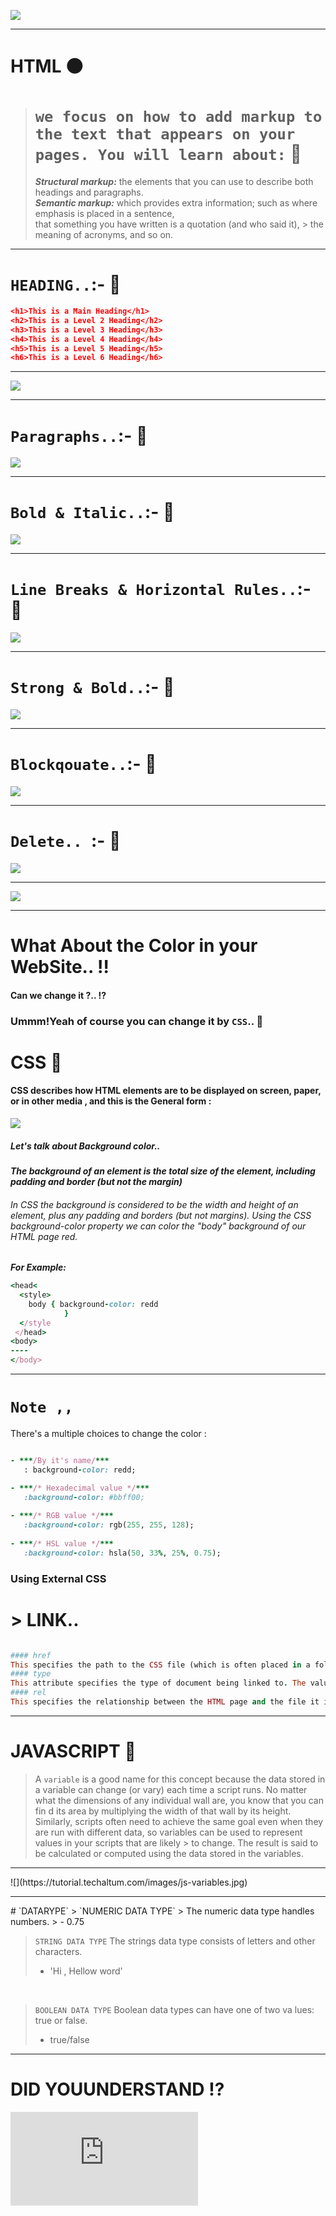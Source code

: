 ![](https://upload.wikimedia.org/wikipedia/commons/c/c7/Loading_2.gif)

<hr>

# HTML :black_circle:


> # `we focus on how to add markup to the text that appears on your pages. You will learn about:` :small_red_triangle:
>
> ***Structural markup:*** the elements that you can use to describe both headings and paragraphs.<br>
> ***Semantic markup:*** which provides extra information; such as where emphasis is placed in a sentence, <br> that something you have written is a quotation (and who said it), > the meaning of acronyms, and so on.

<hr>


# `HEADING..`:- :small_red_triangle:

```json
<h1>This is a Main Heading</h1>
<h2>This is a Level 2 Heading</h2>
<h3>This is a Level 3 Heading</h3>
<h4>This is a Level 4 Heading</h4>
<h5>This is a Level 5 Heading</h5>
<h6>This is a Level 6 Heading</h6>
```

<hr>

![](https://codescracker.com/html/images/html_heading_tags.jpg)

<hr>

# `Paragraphs..`:- :small_red_triangle:

![](https://i.ytimg.com/vi/3_5cFP5OSDA/maxresdefault.jpg)

<hr>

# `Bold & Italic..`:- :small_red_triangle:

![](https://developersdesire.files.wordpress.com/2014/09/biu-page-0.jpg?w=593)

<hr>

# `Line Breaks & Horizontal Rules..`:- :small_red_triangle:

![](https://www.codingtag.com/bloguploads/1562477779.png)

<hr>

# `Strong & Bold..`:- :small_red_triangle:

![](https://www.samskritisolutions.com/blog/wp-content/uploads/2012/06/Bold-Vs-Strong-SEO.jpg)

<hr>

# `Blockqouate..`:- :small_red_triangle:


![](https://www.android-examples.com/wp-content/uploads/2016/03/blockquote-tag.png)

<hr>

# `Delete.. `:- :small_red_triangle:

![](https://static.javatpoint.com/htmlpages/images/html-del-tag2.png)

<hr>

![](https://flaviocopes.com/html-text-tags/various.png)

<hr>

# What About the Color in your WebSite.. :bangbang:


#### Can we change it ?.. :interrobang:

### Ummm!Yeah of course you can change it by `CSS`.. :small_red_triangle:

# CSS  :large_blue_circle:

#### CSS describes how HTML elements are to be displayed on screen, paper, or in other media , and this is the General form :

![](https://miro.medium.com/max/5040/1*naFDyXh9iGtmvNRhhFY-og.png)

##### Let's talk about Background color..
***The background of an element is the total size of the element, including padding and border (but not the margin)***

###### In CSS the background is considered to be the width and height of an element, plus any padding and borders (but not margins). Using the CSS background-color property we can color the "body" background of our HTML page red.

***For Example:***
```ruby
<head<
  <style>
    body { background-color: redd
            }
  </style
 </head>
<body>
----
</body>
```

<hr>

# `Note ,,`
There's a multiple choices to change the color :
```ruby

- ***/By it's name/***
   : background-color: redd;

- ***/* Hexadecimal value */***
   :background-color: #bbff00;
   
- ***/* RGB value */***
   :background-color: rgb(255, 255, 128); 
   
- ***/* HSL value */***
   :background-color: hsla(50, 33%, 25%, 0.75);
```

### Using External CSS 
# > LINK..
```ruby

#### href
This specifies the path to the CSS file (which is often placed in a folder called css or styles).
#### type
This attribute specifies the type of document being linked to. The value should be text/css.
#### rel
This specifies the relationship between the HTML page and the file it is linked to. The value should be stylesheet
```

<hr>

# JAVASCRIPT :red_circle:

> A `variable` is a good name for this concept because the data stored in a variable can change (or vary) each time a script runs.
> No matter what the dimensions of any individual wall are, you know that you can fin d its area by multiplying the width of that wall by its height.
> Similarly, scripts often need to achieve the same goal even when they are run with different data, so variables can be used to represent values in your scripts that are likely > to change. The result is said to be calculated or computed using the data stored in the variables.

<hr>
![](https://tutorial.techaltum.com/images/js-variables.jpg)

<hr>
# `DATARYPE`
> `NUMERIC DATA TYPE`
> The numeric data type handles numbers.
> - 0.75

<br>

> `STRING DATA TYPE`
> The strings data type consists of letters and other characters.
> - 'Hi , Hellow word'
<br>

> `BOOLEAN DATA TYPE`
> Boolean data types can have one of two va lues: true or false.
> - true/false
<hr>



# DID YOUUNDERSTAND :interrobang:


![](https://kenyanlist.net/index.php?media/giphy-2-gif.1029/full)
